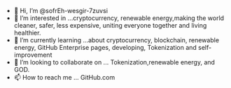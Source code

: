 - 👋 Hi, I’m @sofrEh-wesgir-7zuvsi
- 👀 I’m interested in ...cryptocurrency, renewable energy,making the world cleaner, safer, less expensive, uniting everyone together and living healthier.
- 🌱 I’m currently learning ...about cryptocurrency, blockchain, renewable energy, GitHub Enterprise pages, developing, Tokenization and self-improvement 
- 💞️ I’m looking to collaborate on ... Tokenization,renewable energy, and GOD.
- 📫 How to reach me ... GitHub.com

<!---
sofrEh-wesgir-7zuvsi/sofrEh-wesgir-7zuvsi is a ✨ special ✨ repository because its `README.md` (this file) appears on your GitHub profile.
You can click the Preview link to take a look at your changes.
--->
